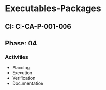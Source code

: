 # Executables-Packages

## CI: CI-CA-P-001-006
## Phase: 04

### Activities
- Planning
- Execution
- Verification
- Documentation
